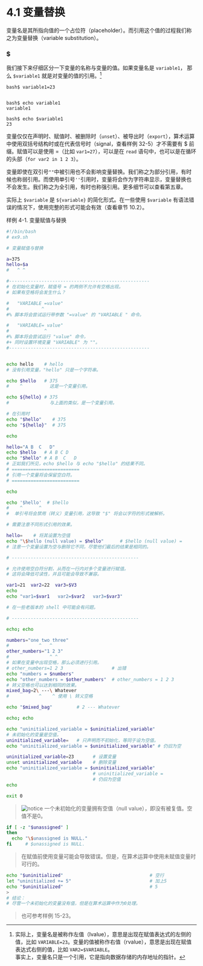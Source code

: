 # 4.1 变量替换

变量名是其所指向值的一个占位符（placeholder）。而引用这个值的过程我们称之为变量替换（variable substitution）。

### $

我们接下来仔细区分一下变量的名称与变量的值。如果变量名是 `variable1`， 那么 `$variable1` 就是对变量的值的引用。[^1]

```
bash$ variable1=23


bash$ echo variable1
variable1

bash$ echo $variable1
23
```

变量仅仅在声明时、赋值时、被删除时（`unset`）、被导出时（`export`），算术运算中使用双括号结构时或在代表信号时（signal，查看样例 32-5）才不需要有 $ 前缀。赋值可以是使用 =（比如 `var1=27`），可以是在 `read` 语句中，也可以是在循环的头部（`for var2 in 1 2 3`）。

变量即使在双引号`""`中被引用也不会影响变量替换。我们称之为部分引用，有时候也称弱引用。而使用单引号`''`引用时，变量将会作为字符串显示，变量替换也不会发生。我们称之为全引用，有时也称强引用。更多细节可以查看第五章。

实际上 `$variable` 是 `${variable}` 的简化形式。在一些使用 `$variable` 有语法错误的情况下，使用完整的形式可能会有效（查看章节 10.2）。

样例 4-1. 变量赋值与替换

```bash
#!/bin/bash
# ex9.sh

# 变量赋值与替换

a=375
hello=$a
#   ^ ^

#----------------------------------------------------
# 在初始化变量时，赋值号 = 的两侧不允许有空格出现。
# 如果有空格将会发生什么？

#   "VARIABLE =value"
#            ^
#% 脚本将会尝试运行带参数 "=value" 的 "VARIABLE " 命令。

#   "VARIABLE= value"
#             ^
#% 脚本将会尝试运行 "value" 命令，
#+ 同时设置环境变量 "VARIABLE" 为 ""。
#----------------------------------------------------


echo hello    # hello
# 没有引用变量，"hello" 只是一个字符串。

echo $hello   # 375
#    ^          这是一个变量引用。

echo ${hello} # 375
#               与上面的类似，是一个变量引用。

# 在引用时
echo "$hello"    # 375
echo "${hello}"  # 375

echo

hello="A B  C   D"
echo $hello   # A B C D
echo "$hello" # A B  C   D
# 正如我们所见，echo $hello 与 echo "$hello" 的结果不同。
# =========================
# 引用一个变量将会保留空白符。
# =========================

echo

echo '$hello'  # $hello
#    ^      ^
#  单引号将会禁用（转义）变量引用，这导致 "$" 将会以字符的形式被解析。

# 需要注意不同形式引用的效果。

hello=    # 将其设置为空值
echo "\$hello (null value) = $hello"      # $hello (null value) =
# 注意一个变量设置为空与删除它不同，尽管他们最后的结果是相同的。

# -----------------------------------------------

# 允许使用空白符分割，从而在一行内对多个变量进行赋值。
# 这将会降低可读性，并且可能会导致不兼容。

var1=21  var2=22  var3=$V3
echo
echo "var1=$var1   var2=$var2   var3=$var3"

# 在一些老版本的 shell 中可能会有问题。

# -----------------------------------------------

echo; echo

numbers="one two three"
#           ^   ^
other_numbers="1 2 3"
#               ^ ^
# 如果在变量中出现空格，那么必须进行引用。
# other_numbers=1 2 3                  # 出错
echo "numbers = $numbers"
echo "other_numbers = $other_numbers"  # other_numbers = 1 2 3
# 转义空格也可以达到相同的效果。
mixed_bag=2\ ---\ Whatever
#           ^    ^ 使用 \ 转义空格

echo "$mixed_bag"         # 2 --- Whatever

echo; echo

echo "uninitialized_variable = $uninitialized_variable"
# 未初始化的变量是空值。
uninitialized_variable=   # 只声明而不初始化，等同于设为空值。
echo "uninitialized_variable = $uninitialized_variable" # 仍旧为空

uninitialized_variable=23       # 设置变量
unset uninitialized_variable    # 删除变量
echo "uninitialized_variable = $uninitialized_variable"
                                # uninitialized_variable =
                                # 仍旧为空值
echo

exit 0
```

> ![notice](http://tldp.org/LDP/abs/images/caution.gif) 一个未初始化的变量拥有空值（null value），即没有被复值。空值不是0。
>
```bash
if [ -z "$unassigned" ]
then
  echo "\$unassigned is NULL."
fi     # $unassigned is NULL.
```
> 在赋值前使用变量可能会导致错误。但是，在算术运算中使用未赋值变量时可行的。
>
```bash
echo "$uninitialized"                                # 空行
let "uninitialized += 5"                             # 加上5
echo "$uninitialized"                                # 5
>
# 结论：
# 尽管一个未初始化的变量没有值，但是在算术运算中作为0处理。
```
> 也可参考样例 15-23。

[^1]: 实际上，变量名是被称作左值（lvalue），意思是出现在赋值表达式的左侧的值，比如 `VARIABLE=23`。变量的值被称作右值（rvalue），意思是出现在赋值表达式右侧的值，比如 `VAR2=$VARIABLE`。<br />事实上，变量名只是一个引用，它是指向数据存储的内存地址的指针。
